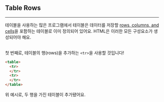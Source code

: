 ## Table Rows
---
테이블을 사용하는 많은 프로그램에서 테이블은 데이터를 저장할 [rows, columns, and cells](https://en.wikipedia.org/wiki/Table_(information))을 포함하는 테이블로 이미 정의되어 있어요. HTML은 이러한 모든 구성요소가 생성되어야 해요.
<br>
<br>

첫 번째로, 테이블의 행(rows)을 추가하는 `<tr>`을 사용할 것입니다!
```html
<table>
  <tr>
  </tr>
  <tr>
  </tr>
</table>
```
위 예시로, 두 행을 가진 테이블이 추가됐어요.